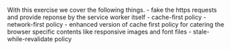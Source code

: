 With this exercise we cover the following things.
    - fake the https requests and provide reponse by the service worker itself
    - cache-first policy
    - network-first policy
    - enhanced version of cache first policy for catering the browser specific contents like responsive images and font files
    - stale-while-revalidate policy
